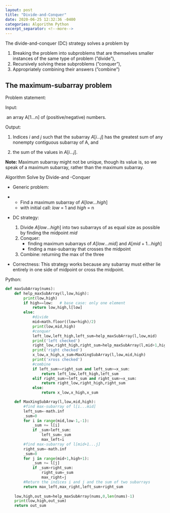 ```yaml
---
layout: post
title: "Divide-and-Conquer"
date: 2020-06-25 12:32:36 -0400
categories: Algorithm Python
excerpt_separator: <!--more-->
---
```


The divide-and-conquer (DC) strategy solves a problem by 

1.  Breaking the problem into subproblems that are themselves smaller instances of the same type of problem (”divide”), 
2.  Recursively solving these subproblems (”conquer”), 
3.  Appropriately combining their answers (”combine”)

<!--more-->

## The maximum-subarray problem

Problem statement: 

Input: 

​	an array A[1...n] of (positive/negative) numbers. 

Output: 

1.  Indices $i$ and $j$ such that the subarray $A[i...j]$ has the greatest sum of any nonempty contiguous subarray of A, and 

2.  the sum of the values in $A[i...j]$. 

**Note:** Maximum subarray might not be unique, though its value is, so we speak of a maximum subarray, rather than the maximum subarray.

Algorithm Solve by Divide-and -Conquer

-   Generic problem: 

-   -   Find a maximum subarray of $A[low...high]$
    -   with initial call: *low* = 1 and *high* = n 

-   DC strategy: 

	1.  Divide  $A[low...high]$ into two subarrays of as equal size as possible by finding the midpoint *mid*
    2.  Conquer: 
        *   finding maximum subarrays of $A[low...mid]$ and $A[mid + 1...high]$
		*	finding a max-subarray that crosses the midpoint 
    3.	Combine: returning the max of the three

-   Correctness: This  strategy works because any subarray must either lie entirely in one side of midpoint or cross the midpoint. 

Python:

```python
def maxSubArray(nums):
    def help_maxSubArray(l,low,high):
        print(low,high)
        if high==low:	# base case: only one element
            return low,high,l[low]
        else:
            #divide
            mid=math.floor((low+high)/2)
            print(low,mid,high)
            #conquer
            left_low,left_high,left_sum=help_maxSubArray(l,low,mid)
            print('left checked')
            right_low,right_high,right_sum=help_maxSubArray(l,mid+1,high)
            print('right checked')
            x_low,x_high,x_sum=MaxXingSubArray(l,low,mid,high)
            print('xross checked')
            #combine
            if left_sum>=right_sum and left_sum>=x_sum:
                return left_low,left_high,left_sum
            elif right_sum>=left_sum and right_sum>=x_sum:
                return right_low,right_high,right_sum
            else:
                return x_low,x_high,x_sum

    def MaxXingSubArray(l,low,mid,high):
        #find max-subarray of l[i...mid]
        left_sum=-math.inf
        _sum=0
        for i in range(mid,low-1,-1):
            _sum += l[i]
            if _sum>left_sum:
                left_sum=_sum
                max_left=i
        #find max-subarray of l[mid+1...j]
        right_sum=-math.inf
        _sum=0
        for j in range(mid+1,high+1):
            _sum += l[j]
            if _sum>right_sum:
                right_sum=_sum
                max_right=j
        #Return the indices i and j and the sum of two subarrays
        return max_left,max_right,left_sum+right_sum
    
    low,high,out_sum=help_maxSubArray(nums,0,len(nums)-1)
    print(low,high,out_sum)
    return out_sum
```


